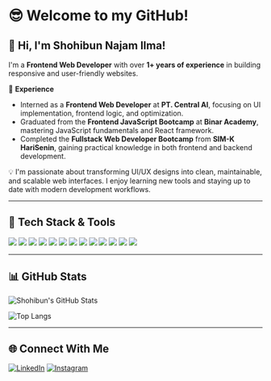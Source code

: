 # 😎 Welcome to my GitHub!
## 👋 Hi, I'm Shohibun Najam Ilma!

I'm a **Frontend Web Developer** with over **1+ years of experience** in building responsive and user-friendly websites.

🔧 **Experience**  
- Interned as a **Frontend Web Developer** at **PT. Central AI**, focusing on UI implementation, frontend logic, and optimization.  
- Graduated from the **Frontend JavaScript Bootcamp** at **Binar Academy**, mastering JavaScript fundamentals and React framework.  
- Completed the **Fullstack Web Developer Bootcamp** from **SIM-K HariSenin**, gaining practical knowledge in both frontend and backend development.

💡 I'm passionate about transforming UI/UX designs into clean, maintainable, and scalable web interfaces. I enjoy learning new tools and staying up to date with modern development workflows.

---

## 🧠 Tech Stack & Tools

<p align="left">
  <img src="https://img.shields.io/badge/HTML5-E34F26?style=flat&logo=html5&logoColor=white" />
  <img src="https://img.shields.io/badge/CSS3-1572B6?style=flat&logo=css3&logoColor=white" />
  <img src="https://img.shields.io/badge/JavaScript-F7DF1E?style=flat&logo=javascript&logoColor=black" />
  <img src="https://img.shields.io/badge/Python-3776AB?style=flat&logo=python&logoColor=white" />
  <img src="https://img.shields.io/badge/React-61DAFB?style=flat&logo=react&logoColor=black" />
  <img src="https://img.shields.io/badge/Next.js-000000?style=flat&logo=next.js&logoColor=white" />
  <img src="https://img.shields.io/badge/Flask-000000?style=flat&logo=flask&logoColor=white" />
  <img src="https://img.shields.io/badge/Bootstrap-7952B3?style=flat&logo=bootstrap&logoColor=white" />
  <img src="https://img.shields.io/badge/TailwindCSS-06B6D4?style=flat&logo=tailwind-css&logoColor=white" />
  <img src="https://img.shields.io/badge/Flowbite-3B82F6?style=flat&logo=flowbite&logoColor=white" />
  <img src="https://img.shields.io/badge/ShadCN UI-blueviolet?style=flat" />
  <img src="https://img.shields.io/badge/Vercel-000000?style=flat&logo=vercel&logoColor=white" />
  <img src="https://img.shields.io/badge/Netlify-00C7B7?style=flat&logo=netlify&logoColor=white" />
</p>

---

## 📊 GitHub Stats

![Shohibun's GitHub Stats](https://github-readme-stats.vercel.app/api?username=shohibun&show_icons=true&theme=tokyonight&hide_title=true)

![Top Langs](https://github-readme-stats.vercel.app/api/top-langs/?username=shohibun&layout=compact&theme=tokyonight)

---

## 🌐 Connect With Me

[![LinkedIn](https://img.shields.io/badge/LinkedIn-0A66C2?style=flat&logo=linkedin&logoColor=white)](https://www.linkedin.com/in/shohibun-najam-ilma-ab481b20b/)
[![Instagram](https://img.shields.io/badge/Instagram-E4405F?style=flat&logo=instagram&logoColor=white)](https://www.instagram.com/shohibun.najam/)



<!--
**Shohibun/shohibun** is a ✨ _special_ ✨ repository because its `README.md` (this file) appears on your GitHub profile.

Here are some ideas to get you started:

- 🔭 I’m currently working on ...
- 🌱 I’m currently learning ...
- 👯 I’m looking to collaborate on ...
- 🤔 I’m looking for help with ...
- 💬 Ask me about ...
- 📫 How to reach me: ...
- 😄 Pronouns: ...
- ⚡ Fun fact: ...
-->
